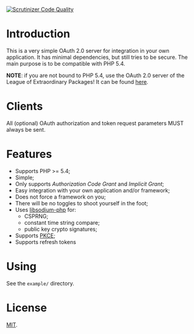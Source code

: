 [![Scrutinizer Code Quality](https://scrutinizer-ci.com/g/fkooman/php-oauth2-server/badges/quality-score.png?b=master)](https://scrutinizer-ci.com/g/fkooman/php-oauth2-server/?branch=master)

# Introduction
This is a very simple OAuth 2.0 server for integration in your own application. 
It has minimal dependencies, but still tries to be secure. The main purpose is 
to be compatible with PHP 5.4.

**NOTE**: if you are not bound to PHP 5.4, use the OAuth 2.0 server of 
the League of Extraordinary Packages! It can be found 
[here](https://oauth2.thephpleague.com/).

# Clients

All (optional) OAuth authorization and token request parameters MUST always be
sent.

# Features

- Supports PHP >= 5.4;
- Simple;
- Only supports _Authorization Code Grant_ and _Implicit Grant_;
- Easy integration with your own application and/or framework;
- Does not force a framework on you;
- There will be no toggles to shoot yourself in the foot;
- Uses [libsodium-php](https://github.com/jedisct1/libsodium-php) for:
  - CSPRNG;
  - constant time string compare;
  - public key crypto signatures;
- Supports [PKCE](https://tools.ietf.org/html/rfc7636);
- Supports refresh tokens

# Using

See the `example/` directory.

# License

[MIT](LICENSE).
